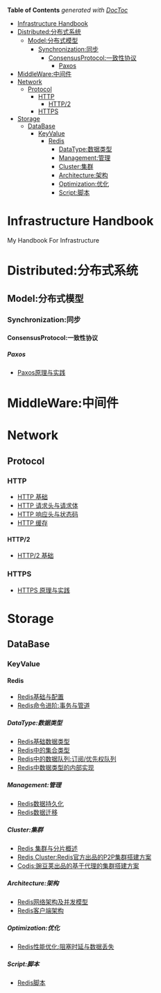 <!-- START doctoc generated TOC please keep comment here to allow auto update -->
<!-- DON'T EDIT THIS SECTION, INSTEAD RE-RUN doctoc TO UPDATE -->
**Table of Contents**  *generated with [DocToc](https://github.com/thlorenz/doctoc)*

- [Infrastructure Handbook](#infrastructure-handbook)
- [Distributed:分布式系统](#distributed%E5%88%86%E5%B8%83%E5%BC%8F%E7%B3%BB%E7%BB%9F)
  - [Model:分布式模型](#model%E5%88%86%E5%B8%83%E5%BC%8F%E6%A8%A1%E5%9E%8B)
    - [Synchronization:同步](#synchronization%E5%90%8C%E6%AD%A5)
      - [ConsensusProtocol:一致性协议](#consensusprotocol%E4%B8%80%E8%87%B4%E6%80%A7%E5%8D%8F%E8%AE%AE)
        - [Paxos](#paxos)
- [MiddleWare:中间件](#middleware%E4%B8%AD%E9%97%B4%E4%BB%B6)
- [Network](#network)
  - [Protocol](#protocol)
    - [HTTP](#http)
      - [HTTP/2](#http2)
    - [HTTPS](#https)
- [Storage](#storage)
  - [DataBase](#database)
    - [KeyValue](#keyvalue)
      - [Redis](#redis)
        - [DataType:数据类型](#datatype%E6%95%B0%E6%8D%AE%E7%B1%BB%E5%9E%8B)
        - [Management:管理](#management%E7%AE%A1%E7%90%86)
        - [Cluster:集群](#cluster%E9%9B%86%E7%BE%A4)
        - [Architecture:架构](#architecture%E6%9E%B6%E6%9E%84)
        - [Optimization:优化](#optimization%E4%BC%98%E5%8C%96)
        - [Script:脚本](#script%E8%84%9A%E6%9C%AC)

<!-- END doctoc generated TOC please keep comment here to allow auto update -->


# Infrastructure Handbook
My Handbook For Infrastructure

# Distributed:分布式系统

## Model:分布式模型

### Synchronization:同步

#### ConsensusProtocol:一致性协议

##### Paxos

- [Paxos原理与实践](https://github.com/wxyyxc1992/infrastructure-handbook/blob/master/Distributed/Model/Synchronization/ConsensusProtocol/Paxos/paxos.md)

# MiddleWare:中间件

# Network

## Protocol

### HTTP

- [HTTP 基础](https://github.com/wxyyxc1992/infrastructure-handbook/blob/master/Network/Protocol/HTTP/http.md)
- [HTTP 请求头与请求体](https://github.com/wxyyxc1992/infrastructure-handbook/blob/master/Network/Protocol/HTTP/http-request.md)
- [HTTP 响应头与状态码](https://github.com/wxyyxc1992/infrastructure-handbook/blob/master/Network/Protocol/HTTP/http-response.md)
- [HTTP 缓存](https://github.com/wxyyxc1992/infrastructure-handbook/blob/master/Network/Protocol/HTTP/http-cache.md)

#### HTTP/2

- [HTTP/2 基础](https://github.com/wxyyxc1992/infrastructure-handbook/blob/master/Network/Protocol/HTTP2/HTTP2.md)

### HTTPS

- [HTTPS 原理与实践](https://github.com/wxyyxc1992/infrastructure-handbook/blob/master/Network/Protocol/HTTPS/HTTPS.md)


# Storage
## DataBase
### KeyValue
#### Redis
- [Redis基础与配置](https://github.com/wxyyxc1992/infrastructure-handbook/blob/master/Storage/DataBase/KeyValue/Redis/redis.md)
- [Redis命令进阶:事务与管道](https://github.com/wxyyxc1992/infrastructure-handbook/blob/master/Storage/DataBase/KeyValue/Redis/redis-advancedcommands.md)

##### DataType:数据类型
- [Redis基础数据类型](https://github.com/wxyyxc1992/infrastructure-handbook/blob/master/Storage/DataBase/KeyValue/Redis/DataType/redis-datatypes.md)
- [Redis中的集合类型](https://github.com/wxyyxc1992/infrastructure-handbook/blob/master/Storage/DataBase/KeyValue/Redis/DataType/redis-datatypes-collection.md)
- [Redis中的数据队列:订阅/优先权队列](https://github.com/wxyyxc1992/infrastructure-handbook/blob/master/Storage/DataBase/KeyValue/Redis/DataType/redis-messagequeue.md)
- [Redis中数据类型的内部实现]()

##### Management:管理
- [Redis数据持久化](https://github.com/wxyyxc1992/infrastructure-handbook/blob/master/Storage/DataBase/KeyValue/Redis/Management/redis-persistence.md)
- [Redis数据迁移](https://github.com/wxyyxc1992/infrastructure-handbook/blob/master/Storage/DataBase/KeyValue/Redis/Management/redis-migration.md)

##### Cluster:集群

- [Redis 集群与分片概述]()
- [Redis Cluster:Redis官方出品的P2P集群搭建方案]()
- [Codis:豌豆荚出品的基于代理的集群搭建方案]()

##### Architecture:架构

- [Redis网络架构及并发模型]()
- [Redis客户端架构]()

##### Optimization:优化
- [Redis性能优化:阻塞时延与数据丢失](https://github.com/wxyyxc1992/infrastructure-handbook/blob/master/Storage/DataBase/KeyValue/Redis/Optimization/redis-optimization.md)

##### Script:脚本
- [Redis脚本](https://github.com/wxyyxc1992/infrastructure-handbook/blob/master/Storage/DataBase/KeyValue/Redis/Script/redis-script.md)
